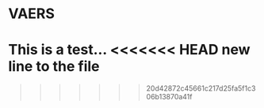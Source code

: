 # VAERS
This is a test...
<<<<<<< HEAD
new line to the file
=======
>>>>>>> 20d42872c45661c217d25fa5f1c306b13870a41f
